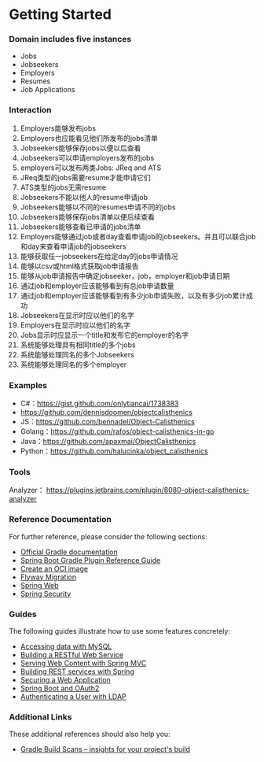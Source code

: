 # Getting Started
### Domain includes five instances
- Jobs
- Jobseekers
- Employers
- Resumes
- Job Applications

### Interaction
1. Employers能够发布jobs
2. Employers也应能看见他们所发布的jobs清单
3. Jobseekers能够保存jobs以便以后查看
4. Jobseekers可以申请employers发布的jobs
5. employers可以发布两类Jobs: JReq and ATS
6. JReq类型的jobs需要resume才能申请它们
7. ATS类型的jobs无需resume
8. Jobseekers不能以他人的resume申请job
9. Jobseekers能够以不同的resumes申请不同的jobs
10. Jobseekers能够保存jobs清单以便后续查看
11. Jobseekers能够查看已申请的jobs清单
12. Employers能够通过job或者day查看申请job的jobseekers。并且可以联合job和day来查看申请job的jobseekers
13. 能够获取任一jobseekers在给定day的jobs申请情况
14. 能够以csv或html格式获取job申请报告
15. 能够从job申请报告中确定jobseeker，job，employer和job申请日期
16. 通过job和employer应该能够看到有总job申请数量
17. 通过job和employer应该能够看到有多少job申请失败，以及有多少job累计成功
18. Jobseekers在显示时应以他们的名字
19. Employers在显示时应以他们的名字
20. Jobs显示时应显示一个title和发布它的employer的名字
21. 系统能够处理具有相同title的多个jobs
22. 系统能够处理同名的多个Jobseekers
23. 系统能够处理同名的多个employer


### Examples
- C#：https://gist.github.com/onlytiancai/1738383
- https://github.com/dennisdoomen/objectcalisthenics
- JS：https://github.com/bennadel/Object-Calisthenics
- Golang：https://github.com/rafos/object-calisthenics-in-go
- Java：https://github.com/apaxmai/ObjectCalisthenics
- Python：https://github.com/halucinka/object_calisthenics

### Tools
Analyzer： https://plugins.jetbrains.com/plugin/8080-object-calisthenics-analyzer

### Reference Documentation

For further reference, please consider the following sections:

* [Official Gradle documentation](https://docs.gradle.org)
* [Spring Boot Gradle Plugin Reference Guide](https://docs.spring.io/spring-boot/docs/2.6.5/gradle-plugin/reference/html/)
* [Create an OCI image](https://docs.spring.io/spring-boot/docs/2.6.5/gradle-plugin/reference/html/#build-image)
* [Flyway Migration](https://docs.spring.io/spring-boot/docs/2.6.5/reference/htmlsingle/#howto-execute-flyway-database-migrations-on-startup)
* [Spring Web](https://docs.spring.io/spring-boot/docs/2.6.5/reference/htmlsingle/#boot-features-developing-web-applications)
* [Spring Security](https://docs.spring.io/spring-boot/docs/2.6.5/reference/htmlsingle/#boot-features-security)

### Guides

The following guides illustrate how to use some features concretely:

* [Accessing data with MySQL](https://spring.io/guides/gs/accessing-data-mysql/)
* [Building a RESTful Web Service](https://spring.io/guides/gs/rest-service/)
* [Serving Web Content with Spring MVC](https://spring.io/guides/gs/serving-web-content/)
* [Building REST services with Spring](https://spring.io/guides/tutorials/bookmarks/)
* [Securing a Web Application](https://spring.io/guides/gs/securing-web/)
* [Spring Boot and OAuth2](https://spring.io/guides/tutorials/spring-boot-oauth2/)
* [Authenticating a User with LDAP](https://spring.io/guides/gs/authenticating-ldap/)

### Additional Links

These additional references should also help you:

* [Gradle Build Scans – insights for your project's build](https://scans.gradle.com#gradle)